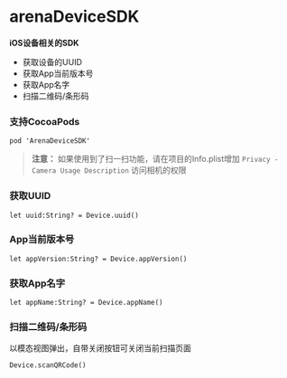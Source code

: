 # arenaDeviceSDK
**iOS设备相关的SDK**

- 获取设备的UUID
- 获取App当前版本号
- 获取App名字
- 扫描二维码/条形码

### 支持CocoaPods
```
pod 'ArenaDeviceSDK'
```


> **注意：** 如果使用到了扫一扫功能，请在项目的Info.plist增加 `Privacy - Camera Usage Description` 访问相机的权限

### 获取UUID
 
```
let uuid:String? = Device.uuid()
```

### App当前版本号

```
let appVersion:String? = Device.appVersion()
```

### 获取App名字

```
let appName:String? = Device.appName()
```

### 扫描二维码/条形码
以模态视图弹出，自带关闭按钮可关闭当前扫描页面

```
Device.scanQRCode()
```
